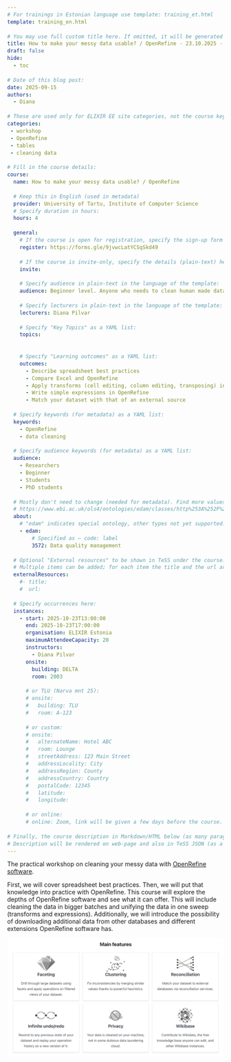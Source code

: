 ```yaml
---
# For trainings in Estonian language use template: training_et.html
template: training_en.html

# You may use full custom title here. If omitted, it will be generated from course name.
title: How to make your messy data usable? / OpenRefine - 23.10.2025 - Registration OPEN
draft: false
hide:
  - toc

# Date of this blog post:
date: 2025-09-15
authors:
  - Diana

# These are used only for ELIXIR EE site categories, not the course keywords on TESS
categories:
 - workshop
 - OpenRefine
 - tables
 - cleaning data

# Fill in the course details:
course:
  name: How to make your messy data usable? / OpenRefine

  # Keep this in English (used in metadata)
  provider: University of Tartu, Institute of Computer Science
  # Specify duration in hours:
  hours: 4

  general:
    # If the course is open for registration, specify the sign-up form link here (otherwise, remove it):
    register: https://forms.gle/9jvwcLatYCSqSkd49

    # If the course is invite-only, specify the details (plain-text) here (otherwise, remove it):
    invite:

    # Specify audience in plain-text in the language of the template:
    audience: Beginner level. Anyone who needs to clean human made data

    # Specify lecturers in plain-text in the language of the template:
    lecturers: Diana Pilvar

    # Specify "Key Topics" as a YAML list:
    topics:


    # Specify "Learning outcomes" as a YAML list:
    outcomes:
      - Describe spreadsheet best practices
      - Compare Excel and OpenRefine
      - Apply transforms (cell editing, column editing, transposing) in OpenRefine
      - Write simple expressions in OpenRefine
      - Match your dataset with that of an external source

  # Specify keywords (for metadata) as a YAML list:
  keywords:
    - OpenRefine
    - data cleaning

  # Specify audience keywords (for metadata) as a YAML list:
  audience:
    - Researchers
    - Beginner
    - Students
    - PhD students

  # Mostly don't need to change (needed for metadata). Find more values here:
  # https://www.ebi.ac.uk/ols4/ontologies/edam/classes/http%253A%252F%252Fedamontology.org%252Ftopic_0003?lang=en
  about:
    # "edam" indicates special ontology, other types not yet supported.
    - edam:
        # Specified as – code: label
        3572: Data quality management

  # Optional "External resources" to be shown in TeSS under the course:
  # Multiple items can be added; for each item the title and the url are mandatory.
  externalResources:
    #- title:
    #  url:

  # Specify occurrences here:
  instances:
    - start: 2025-10-23T13:00:00
      end: 2025-10-23T17:00:00
      organisation: ELIXIR Estonia
      maximumAttendeeCapacity: 20
      instructors:
        - Diana Pilvar
      onsite:
        building: DELTA
        room: 2003

      # or TLU (Narva mnt 25):
      # onsite:
      #   building: TLU
      #   room: A-123

      # or custom:
      # onsite:
      #   alternateName: Hotel ABC
      #   room: Lounge
      #   streetAddress: 123 Main Street
      #   addressLocality: City
      #   addressRegion: County
      #   addressCountry: Country
      #   postalCode: 12345
      #   latitude:
      #   longitude:

      # or online:
      # online: Zoom, link will be given a few days before the course.

# Finally, the course description in Markdown/HTML below (as many paragraphs as needed).
# Description will be rendered on web-page and also in TeSS JSON (as a string of HTML).
---
```


The practical workshop on cleaning your messy data with [OpenRefine software](https://openrefine.org/).

First, we will cover spreadsheet best practices. Then, we will put that knowledge into practice with OpenRefine. This course will explore the depths of OpenRefine software and see what it can offer. This will include cleaning the data in bigger batches and unifying the data in one sweep (transforms and expressions). Additionally, we will introduce the possibility of downloading additional data from other databases and different extensions OpenRefine software has.

<!-- more -->

![Promo picture](../../../assets/images/courses/OpenRefine.png)